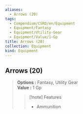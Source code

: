 ```yaml
---
aliases:
  - Arrows (20)
tags:
  - Compendium/CSRD/en/Equipment
  - Equipment/Fantasy
  - Equipment/Utility-Gear
  - Equipment/Value/1-Gp
title: Arrows (20)
collection: Equipment
kind: Equipment
---
```

## Arrows (20)  
  
>  
> **Options :** Fantasy, Utility Gear  
> **Value :** 1 Gp  
>>[!note] Features  
>> - Ammunition